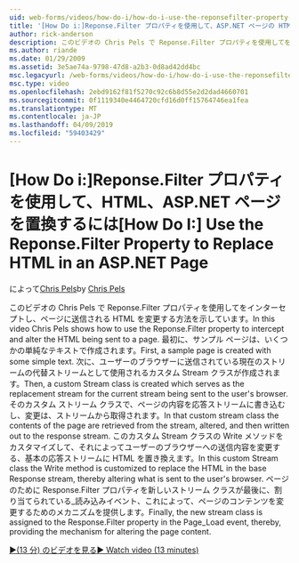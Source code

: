 ```yaml
---
uid: web-forms/videos/how-do-i/how-do-i-use-the-reponsefilter-property-to-replace-html-in-an-aspnet-page
title: '[How Do i:]Reponse.Filter プロパティを使用して、ASP.NET ページの HTML を置き換える |Microsoft Docs'
author: rick-anderson
description: このビデオの Chris Pels で Reponse.Filter プロパティを使用してをインターセプトし、ページに送信される HTML を変更する方法を示しています。 まず、w サンプル ページを作成しています.
ms.author: riande
ms.date: 01/29/2009
ms.assetid: 3e5ae74a-9798-47d8-a2b3-0d8ad42dd4bc
msc.legacyurl: /web-forms/videos/how-do-i/how-do-i-use-the-reponsefilter-property-to-replace-html-in-an-aspnet-page
msc.type: video
ms.openlocfilehash: 2ebd9162f81f5270c92c6b8d55e2d2dad4660701
ms.sourcegitcommit: 0f1119340e4464720cfd16d0ff15764746ea1fea
ms.translationtype: MT
ms.contentlocale: ja-JP
ms.lasthandoff: 04/09/2019
ms.locfileid: "59403429"
---
```

# <a name="how-do-i-use-the-reponsefilter-property-to-replace-html-in-an-aspnet-page"></a><span data-ttu-id="1dc74-104">[How Do i:]Reponse.Filter プロパティを使用して、HTML、ASP.NET ページを置換するには</span><span class="sxs-lookup"><span data-stu-id="1dc74-104">[How Do I:] Use the Reponse.Filter Property to Replace HTML in an ASP.NET Page</span></span>

<span data-ttu-id="1dc74-105">によって[Chris Pels](https://twitter.com/chrispels)</span><span class="sxs-lookup"><span data-stu-id="1dc74-105">by [Chris Pels](https://twitter.com/chrispels)</span></span>

<span data-ttu-id="1dc74-106">このビデオの Chris Pels で Reponse.Filter プロパティを使用してをインターセプトし、ページに送信される HTML を変更する方法を示しています。</span><span class="sxs-lookup"><span data-stu-id="1dc74-106">In this video Chris Pels shows how to use the Reponse.Filter property to intercept and alter the HTML being sent to a page.</span></span> <span data-ttu-id="1dc74-107">最初に、サンプル ページは、いくつかの単純なテキストで作成されます。</span><span class="sxs-lookup"><span data-stu-id="1dc74-107">First, a sample page is created with some simple text.</span></span> <span data-ttu-id="1dc74-108">次に、ユーザーのブラウザーに送信されている現在のストリームの代替ストリームとして使用されるカスタム Stream クラスが作成されます。</span><span class="sxs-lookup"><span data-stu-id="1dc74-108">Then, a custom Stream class is created which serves as the replacement stream for the current stream being sent to the user's browser.</span></span> <span data-ttu-id="1dc74-109">そのカスタム ストリーム クラスで、ページの内容を応答ストリームに書き込むし、変更は、ストリームから取得されます。</span><span class="sxs-lookup"><span data-stu-id="1dc74-109">In that custom stream class the contents of the page are retrieved from the stream, altered, and then written out to the response stream.</span></span> <span data-ttu-id="1dc74-110">このカスタム Stream クラスの Write メソッドをカスタマイズして、それによってユーザーのブラウザーへの送信内容を変更する、基本の応答ストリームに HTML を置き換えます。</span><span class="sxs-lookup"><span data-stu-id="1dc74-110">In this custom Stream class the Write method is customized to replace the HTML in the base Response stream, thereby altering what is sent to the user's browser.</span></span> <span data-ttu-id="1dc74-111">ページのために Response.Filter プロパティを新しいストリーム クラスが最後に、割り当てられている\_読み込みイベント、これによって、ページのコンテンツを変更するためのメカニズムを提供します。</span><span class="sxs-lookup"><span data-stu-id="1dc74-111">Finally, the new stream class is assigned to the Response.Filter property in the Page\_Load event, thereby, providing the mechanism for altering the page content.</span></span>

[<span data-ttu-id="1dc74-112">&#9654;(13 分) のビデオを見る</span><span class="sxs-lookup"><span data-stu-id="1dc74-112">&#9654; Watch video (13 minutes)</span></span>](https://channel9.msdn.com/Blogs/ASP-NET-Site-Videos/how-do-i-use-the-reponsefilter-property-to-replace-html-in-an-aspnet-page)
